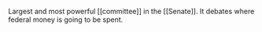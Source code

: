 Largest and most powerful [[committee]] in the [[Senate]]. It debates where federal money is going to be spent.